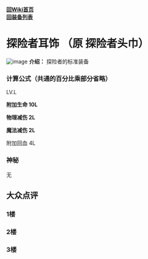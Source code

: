 [**回Wiki首页**](../README.md)   
[**回装备列表**](index.md)
# 探险者耳饰 （原 探险者头巾）
![image](https://user-images.githubusercontent.com/35645329/193942232-7f70c62a-548c-4343-889d-6b7135eca5ed.png) **介绍：** 探险者的标准装备
### 计算公式（共通的百分比乘部分省略）
LV.L   

**附加生命 10L**   

**物理减伤 2L**   

**魔法减伤 2L**   

附加回血 4L      

### 神秘
无

## 大众点评
### 1楼 

### 2楼 

### 3楼 
